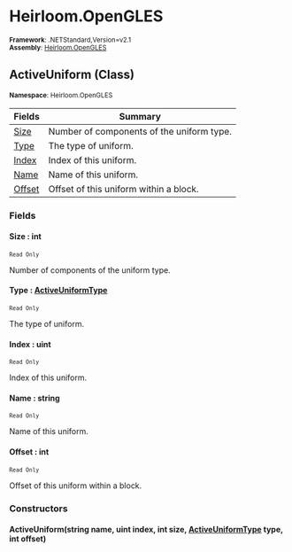 # Heirloom.OpenGLES

<small>**Framework**: .NETStandard,Version=v2.1</small>  
<small>**Assembly**: [Heirloom.OpenGLES](../Heirloom.OpenGLES/Heirloom.OpenGLES.md)</small>  

## ActiveUniform (Class)
<small>**Namespace**: Heirloom.OpenGLES</sub></small>  

| Fields              | Summary                                   |
|---------------------|-------------------------------------------|
| [Size](#SIZE9C93)   | Number of components of the uniform type. |
| [Type](#TYPE2333)   | The type of uniform.                      |
| [Index](#INDE6E2E)  | Index of this uniform.                    |
| [Name](#NAME5943)   | Name of this uniform.                     |
| [Offset](#OFFS1FA8) | Offset of this uniform within a block.    |

### Fields

#### <a name="SIZE9C93"></a> Size : int
<small>`Read Only`</small>

Number of components of the uniform type.

#### <a name="TYPE2333"></a> Type : [ActiveUniformType](Heirloom.OpenGLES.ActiveUniformType.md)
<small>`Read Only`</small>

The type of uniform.

#### <a name="INDE6E2E"></a> Index : uint
<small>`Read Only`</small>

Index of this uniform.

#### <a name="NAME5943"></a> Name : string
<small>`Read Only`</small>

Name of this uniform.

#### <a name="OFFS1FA8"></a> Offset : int
<small>`Read Only`</small>

Offset of this uniform within a block.

### Constructors

#### ActiveUniform(string name, uint index, int size, [ActiveUniformType](Heirloom.OpenGLES.ActiveUniformType.md) type, int offset)

